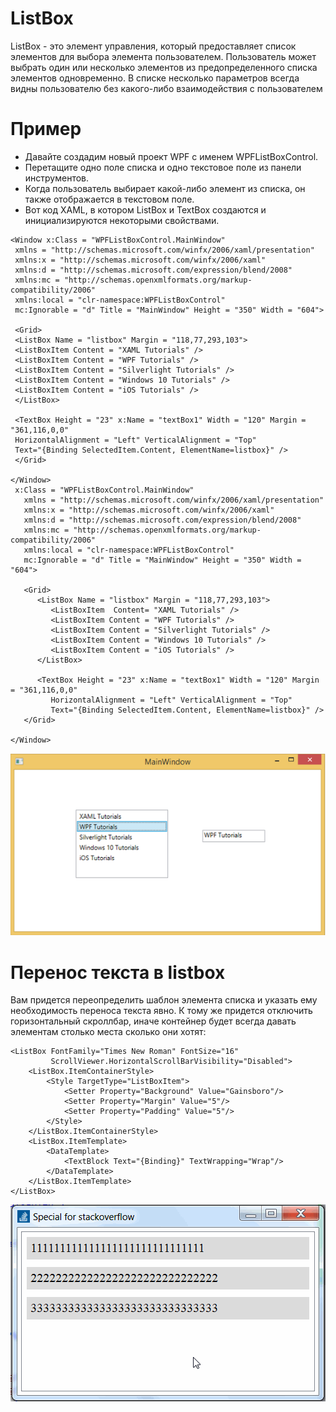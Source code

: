 # ListBox

ListBox - это элемент управления, который предоставляет список элементов для выбора элемента пользователем. Пользователь может выбрать один или несколько элементов из предопределенного списка элементов одновременно. В списке несколько параметров всегда видны пользователю без какого-либо взаимодействия с пользователем

# Пример

- Давайте создадим новый проект WPF с именем WPFListBoxControl.
- Перетащите одно поле списка и одно текстовое поле из панели инструментов.
- Когда пользователь выбирает какой-либо элемент из списка, он также отображается в текстовом поле.
- Вот код XAML, в котором ListBox и TextBox создаются и инициализируются некоторыми свойствами.

```
<Window x:Class = "WPFListBoxControl.MainWindow" 
 xmlns = "http://schemas.microsoft.com/winfx/2006/xaml/presentation" 
 xmlns:x = "http://schemas.microsoft.com/winfx/2006/xaml" 
 xmlns:d = "http://schemas.microsoft.com/expression/blend/2008" 
 xmlns:mc = "http://schemas.openxmlformats.org/markup-compatibility/2006" 
 xmlns:local = "clr-namespace:WPFListBoxControl"
 mc:Ignorable = "d" Title = "MainWindow" Height = "350" Width = "604">
 
 <Grid> 
 <ListBox Name = "listbox" Margin = "118,77,293,103">
 <ListBoxItem Content = "XAML Tutorials" /> 
 <ListBoxItem Content = "WPF Tutorials" /> 
 <ListBoxItem Content = "Silverlight Tutorials" /> 
 <ListBoxItem Content = "Windows 10 Tutorials" /> 
 <ListBoxItem Content = "iOS Tutorials" /> 
 </ListBox> 
 
 <TextBox Height = "23" x:Name = "textBox1" Width = "120" Margin = "361,116,0,0" 
 HorizontalAlignment = "Left" VerticalAlignment = "Top" 
 Text="{Binding SelectedItem.Content, ElementName=listbox}" /> 
 </Grid> 
 
</Window>
 x:Class = "WPFListBoxControl.MainWindow" 
   xmlns = "http://schemas.microsoft.com/winfx/2006/xaml/presentation" 
   xmlns:x = "http://schemas.microsoft.com/winfx/2006/xaml" 
   xmlns:d = "http://schemas.microsoft.com/expression/blend/2008" 
   xmlns:mc = "http://schemas.openxmlformats.org/markup-compatibility/2006" 
   xmlns:local = "clr-namespace:WPFListBoxControl"
   mc:Ignorable = "d" Title = "MainWindow" Height = "350" Width = "604">
	
   <Grid> 
      <ListBox Name = "listbox" Margin = "118,77,293,103">
         <ListBoxItem  Content= "XAML Tutorials" /> 
         <ListBoxItem Content = "WPF Tutorials" /> 
         <ListBoxItem Content = "Silverlight Tutorials" /> 
         <ListBoxItem Content = "Windows 10 Tutorials" /> 
         <ListBoxItem Content = "iOS Tutorials" /> 
      </ListBox> 
		
      <TextBox Height = "23" x:Name = "textBox1" Width = "120" Margin = "361,116,0,0"  
         HorizontalAlignment = "Left" VerticalAlignment = "Top"  
         Text="{Binding SelectedItem.Content, ElementName=listbox}" /> 
   </Grid> 
	
</Window>
```
![](https://github.com/plyusninaEV/PM05/blob/main/WPF/images/output_of_listbox.png)

# Перенос текста в listbox

Вам придется переопределить шаблон элемента списка и указать ему необходимость переноса текста явно. К тому же придется отключить горизонтальный скроллбар, иначе контейнер будет всегда давать элементам столько места сколько они хотят:
```
<ListBox FontFamily="Times New Roman" FontSize="16"
         ScrollViewer.HorizontalScrollBarVisibility="Disabled">
    <ListBox.ItemContainerStyle>
        <Style TargetType="ListBoxItem">
            <Setter Property="Background" Value="Gainsboro"/>
            <Setter Property="Margin" Value="5"/>
            <Setter Property="Padding" Value="5"/>
        </Style>
    </ListBox.ItemContainerStyle>
    <ListBox.ItemTemplate>
        <DataTemplate>
            <TextBlock Text="{Binding}" TextWrapping="Wrap"/>
        </DataTemplate>
    </ListBox.ItemTemplate>
</ListBox>
```
![](https://github.com/plyusninaEV/PM05/blob/main/WPF/images/8n9mA.gif)
